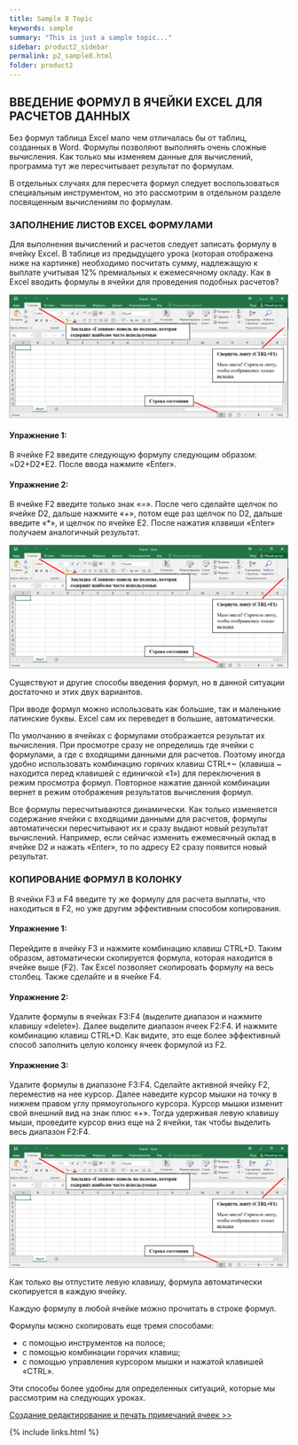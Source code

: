 ```yaml
---
title: Sample 8 Topic
keywords: sample
summary: "This is just a sample topic..."
sidebar: product2_sidebar
permalink: p2_sample8.html
folder: product2
---
```


## ВВЕДЕНИЕ ФОРМУЛ В ЯЧЕЙКИ EXCEL ДЛЯ РАСЧЕТОВ ДАННЫХ

Без формул таблица Excel мало чем отличалась бы от таблиц, созданных в Word. Формулы позволяют выполнять очень сложные вычисления. Как только мы изменяем данные для вычислений, программа тут же пересчитывает результат по формулам.

В отдельных случаях для пересчета формул следует воспользоваться специальным инструментом, но это рассмотрим в отдельном разделе посвященным вычислениям по формулам.

### ЗАПОЛНЕНИЕ ЛИСТОВ EXCEL ФОРМУЛАМИ

Для выполнения вычислений и расчетов следует записать формулу в ячейку Excel. В таблице из предыдущего урока (которая отображена ниже на картинке) необходимо посчитать сумму, надлежащую к выплате учитывая 12% премиальных к ежемесячному окладу. Как в Excel вводить формулы в ячейки для проведения подобных расчетов?

![картинка](/images/img11.png)

#### Упражнение 1: 

В ячейке F2 введите следующую формулу следующим образом: =D2+D2*E2. После ввода нажмите «Enter».

#### Упражнение 2: 

В ячейке F2 введите только знак «=». После чего сделайте щелчок по ячейке D2, дальше нажмите «+», потом еще раз щелчок по D2, дальше введите «*», и щелчок по ячейке E2. После нажатия клавиши «Enter» получаем аналогичный результат.

![картинка](/images/img11.png)

Существуют и другие способы введения формул, но в данной ситуации достаточно и этих двух вариантов.

При вводе формул можно использовать как большие, так и маленькие латинские буквы. Excel сам их переведет в большие, автоматически.

По умолчанию в ячейках с формулами отображается результат их вычисления. При просмотре сразу не определишь где ячейки с формулами, а где с входящими данными для расчетов. Поэтому иногда удобно использовать комбинацию горячих клавиш CTRL+~ (клавиша ~ находится перед клавишей с единичкой «1») для переключения в режим просмотра формул. Повторное нажатие данной комбинации вернет в режим отображения результатов вычисления формул.

Все формулы пересчитываются динамически. Как только изменяется содержание ячейки с входящими данными для расчетов, формулы автоматически пересчитывают их и сразу выдают новый результат вычислений. Например, если сейчас изменить ежемесячный оклад в ячейке D2 и нажать «Enter», то по адресу E2 сразу появится новый результат.

### КОПИРОВАНИЕ ФОРМУЛ В КОЛОНКУ

В ячейки F3 и F4 введите ту же формулу для расчета выплаты, что находиться в F2, но уже другим эффективным способом копирования.

#### Упражнение 1:

Перейдите в ячейку F3 и нажмите комбинацию клавиш CTRL+D. Таким образом, автоматически скопируется формула, которая находится в ячейке выше (F2). Так Excel позволяет скопировать формулу на весь столбец. Также сделайте и в ячейке F4.

#### Упражнение 2:

Удалите формулы в ячейках F3:F4 (выделите диапазон и нажмите клавишу «delete»). Далее выделите диапазон ячеек F2:F4. И нажмите комбинацию клавиш CTRL+D. Как видите, это еще более эффективный способ заполнить целую колонку ячеек формулой из F2.

#### Упражнение 3: 

Удалите формулы в диапазоне F3:F4. Сделайте активной ячейку F2, переместив на нее курсор. Далее наведите курсор мышки на точку в нижнем правом углу прямоугольного курсора. Курсор мышки изменит свой внешний вид на знак плюс «+». Тогда удерживая левую клавишу мыши, проведите курсор вниз еще на 2 ячейки, так чтобы выделить весь диапазон F2:F4.

![картинка](/images/img11.png)

Как только вы отпустите левую клавишу, формула автоматически скопируется в каждую ячейку.

Каждую формулу в любой ячейке можно прочитать в строке формул.

Формулы можно скопировать еще тремя способами:

* с помощью инструментов на полосе;
* с помощью комбинации горячих клавиш;
* с помощью управления курсором мышки и нажатой клавишей «CTRL».

Эти способы более удобны для определенных ситуаций, которые мы рассмотрим на следующих уроках.

[Создание редактирование и печать примечаний ячеек >>](p2_sample9.html)

{% include links.html %}
